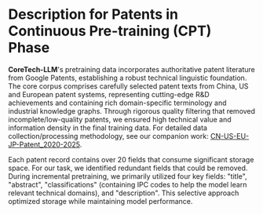 
# Description for Patents in Continuous Pre-training (CPT) Phase

<!-- CoreTech-LLM的预训练数据构建采用了来自Google Patents的权威专利文献，这一数据源的选择为模型奠定了坚实的技术语言基础。作为模型训练的核心语料，我们精心筛选了中国、美国和欧洲三大专利体系在2020-2025年间的最新专利文本，这些数据不仅代表了全球主要技术创新中心的研发成果，更蕴含着丰富的专业技术术语和产业知识图谱。这些原始数据经过严格的质量筛选，去除了低质量或信息不完整的专利文献，确保最终进入训练流程的文本都具有较高的技术含量和信息密度。具体的专利数据获取及处理过程见我们的另一个工作：CN-US-EU-JP-Patent_2020-2025。
由于每份专利数据都包含了超过20个字段，占据大量存储空间。为了适配我们的任务，我们认为并不是每个字段都是必要的，冗余字段可以去除。因而在实际的模型的增量预训练阶段，我们主要使用了"title"、"abstract"、"classifications"、"description"四个字段，其中“classifications”字段内容为该专利所涉及的国际专利分类号，用于让模型学习专利所对应的领域有哪些相关IPC分类号，从而更好地适配下游任务。-->

**CoreTech-LLM**'s pretraining data incorporates authoritative patent literature from Google Patents, establishing a robust technical linguistic foundation. The core corpus comprises carefully selected patent texts from China, US and European patent systems, representing cutting-edge R&D achievements and containing rich domain-specific terminology and industrial knowledge graphs. Through rigorous quality filtering that removed incomplete/low-quality patents, we ensured high technical value and information density in the final training data. For detailed data collection/processing methodology, see our companion work: [CN-US-EU-JP-Patent_2020-2025](https://github.com/liuquan-ustc-qmai/CN-US-EU-JP-Patent_2020-2025.git).

Each patent record contains over 20 fields that consume significant storage space. For our task, we identified redundant fields that could be removed. During incremental pretraining, we primarily utilized four key fields: "title", "abstract", "classifications" (containing IPC codes to help the model learn relevant technical domains), and "description". This selective approach optimized storage while maintaining model performance.


<!-- ## Data usage

| Classification     | Source           | Nums (Entries) | Tokens        |
|--------------------|------------------|----------------|---------------|
| General Corpus     | wudao            | 260,000        | 2,350,000,000 |
| Specialized Corpus | IPC              | 70,000         | 160,000,000   |
| Specialized Corpus | Patents          | 500,000        | 5,760,000,000 | -->




